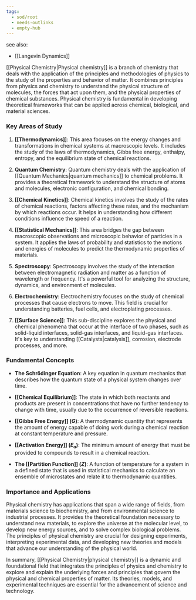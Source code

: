 ```yaml
---
tags:
  - sod/root
  - needs-outlinks
  - empty-hub
---
```

see also:
- [[Langevin Dynamics]]

[[Physical Chemistry|Physical chemistry]] is a branch of chemistry that deals with the application of the principles and methodologies of physics to the study of the properties and behavior of matter. It combines principles from physics and chemistry to understand the physical structure of molecules, the forces that act upon them, and the physical properties of chemical substances. Physical chemistry is fundamental in developing theoretical frameworks that can be applied across chemical, biological, and material sciences.

### Key Areas of Study

1. **[[Thermodynamics]]**: This area focuses on the energy changes and transformations in chemical systems at macroscopic levels. It includes the study of the laws of thermodynamics, Gibbs free energy, enthalpy, entropy, and the equilibrium state of chemical reactions.

2. **Quantum Chemistry**: Quantum chemistry deals with the application of [[Quantum Mechanics|quantum mechanics]] to chemical problems. It provides a theoretical framework to understand the structure of atoms and molecules, electronic configuration, and chemical bonding.

3. **[[Chemical Kinetics]]**: Chemical kinetics involves the study of the rates of chemical reactions, factors affecting these rates, and the mechanism by which reactions occur. It helps in understanding how different conditions influence the speed of a reaction.

4. **[[Statistical Mechanics]]**: This area bridges the gap between macroscopic observations and microscopic behavior of particles in a system. It applies the laws of probability and statistics to the motions and energies of molecules to predict the thermodynamic properties of materials.

5. **Spectroscopy**: Spectroscopy involves the study of the interaction between electromagnetic radiation and matter as a function of wavelength or frequency. It's a powerful tool for analyzing the structure, dynamics, and environment of molecules.

6. **Electrochemistry**: Electrochemistry focuses on the study of chemical processes that cause electrons to move. This field is crucial for understanding batteries, fuel cells, and electroplating processes.

7. **[[Surface Science]]**: This sub-discipline explores the physical and chemical phenomena that occur at the interface of two phases, such as solid-liquid interfaces, solid-gas interfaces, and liquid-gas interfaces. It's key to understanding [[Catalysts|catalysis]], corrosion, electrode processes, and more.

### Fundamental Concepts

- **The Schrödinger Equation**: A key equation in quantum mechanics that describes how the quantum state of a physical system changes over time.
  
- **[[Chemical Equilibrium]]**: The state in which both reactants and products are present in concentrations that have no further tendency to change with time, usually due to the occurrence of reversible reactions.

- **[[Gibbs Free Energy]] ($G$)**: A thermodynamic quantity that represents the amount of energy capable of doing work during a chemical reaction at constant temperature and pressure.

- **[[Activation Energy]] ($E_a$)**: The minimum amount of energy that must be provided to compounds to result in a chemical reaction.

- **The [[Partition Function]] ($Z$)**: A function of temperature for a system in a defined state that is used in statistical mechanics to calculate an ensemble of microstates and relate it to thermodynamic quantities.

### Importance and Applications

Physical chemistry has applications that span a wide range of fields, from materials science to biochemistry, and from environmental science to industrial processes. It provides the theoretical foundation necessary to understand new materials, to explore the universe at the molecular level, to develop new energy sources, and to solve complex biological problems. The principles of physical chemistry are crucial for designing experiments, interpreting experimental data, and developing new theories and models that advance our understanding of the physical world.

In summary, [[Physical Chemistry|physical chemistry]] is a dynamic and foundational field that integrates the principles of physics and chemistry to explore and explain the underlying forces and principles that govern the physical and chemical properties of matter. Its theories, models, and experimental techniques are essential for the advancement of science and technology.